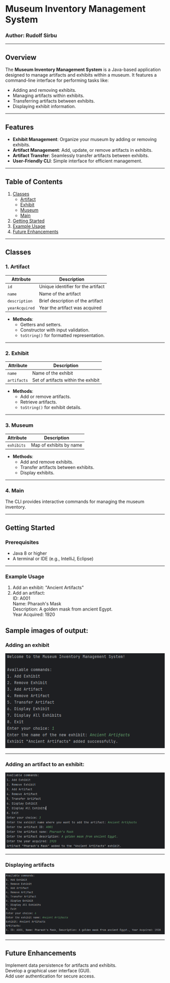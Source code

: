 # Museum Inventory Management System

### Author: Rudolf Sirbu

---

## Overview
The **Museum Inventory Management System** is a Java-based application designed to manage artifacts and exhibits within a museum. It features a command-line interface for performing tasks like:
- Adding and removing exhibits.
- Managing artifacts within exhibits.
- Transferring artifacts between exhibits.
- Displaying exhibit information.

---

## Features
- **Exhibit Management**: Organize your museum by adding or removing exhibits.
- **Artifact Management**: Add, update, or remove artifacts in exhibits.
- **Artifact Transfer**: Seamlessly transfer artifacts between exhibits.
- **User-Friendly CLI**: Simple interface for efficient management.

---

## Table of Contents
1. [Classes](#classes)
    - [Artifact](#1-artifact)
    - [Exhibit](#2-exhibit)
    - [Museum](#3-museum)
    - [Main](#4-main)
2. [Getting Started](#getting-started)
3. [Example Usage](#example-usage)
4. [Future Enhancements](#future-enhancements-)


---

## Classes

### 1. Artifact
| **Attribute**     | **Description**                    |
|--------------------|------------------------------------|
| `id`              | Unique identifier for the artifact |
| `name`            | Name of the artifact              |
| `description`     | Brief description of the artifact |
| `yearAcquired`    | Year the artifact was acquired    |

- **Methods**:
    - Getters and setters.
    - Constructor with input validation.
    - `toString()` for formatted representation.

---

### 2. Exhibit
| **Attribute**      | **Description**                    |
|---------------------|------------------------------------|
| `name`             | Name of the exhibit               |
| `artifacts`        | Set of artifacts within the exhibit |

- **Methods**:
    - Add or remove artifacts.
    - Retrieve artifacts.
    - `toString()` for exhibit details.

---

### 3. Museum
| **Attribute**      | **Description**                    |
|---------------------|------------------------------------|
| `exhibits`         | Map of exhibits by name            |

- **Methods**:
    - Add and remove exhibits.
    - Transfer artifacts between exhibits.
    - Display exhibits.

---

### 4. Main
The CLI provides interactive commands for managing the museum inventory.

---

## Getting Started

### Prerequisites
- Java 8 or higher
- A terminal or IDE (e.g., IntelliJ, Eclipse)
---
### Example Usage
1. Add an exhibit: "Ancient Artifacts"   
2. Add an artifact:  
   ID: A001   
   Name: Pharaoh's Mask   
   Description: A golden mask from ancient Egypt.  
   Year Acquired: 1920

## Sample images of output:

### Adding an exhibit
![img.png](images/img.png) 

---

### Adding an artifact to an exhibit:
![img_1.png](images/img_1.png)

---

### Displaying artifacts
![img_2.png](images/img_2.png)

---

## Future Enhancements  
Implement data persistence for artifacts and exhibits.  
Develop a graphical user interface (GUI).  
Add user authentication for secure access.





